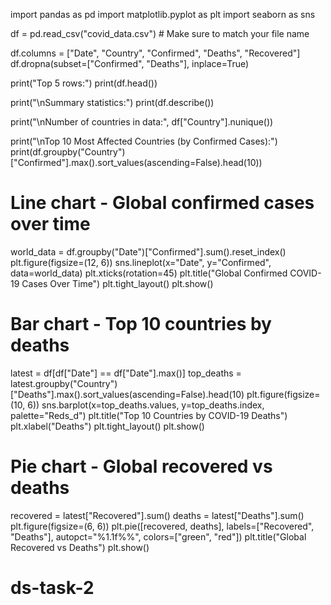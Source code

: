 import pandas as pd
import matplotlib.pyplot as plt
import seaborn as sns

df = pd.read_csv("covid_data.csv")  # Make sure to match your file name

df.columns = ["Date", "Country", "Confirmed", "Deaths", "Recovered"]
df.dropna(subset=["Confirmed", "Deaths"], inplace=True)

print("Top 5 rows:")
print(df.head())

print("\nSummary statistics:")
print(df.describe())

print("\nNumber of countries in data:", df["Country"].nunique())

print("\nTop 10 Most Affected Countries (by Confirmed Cases):")
print(df.groupby("Country")["Confirmed"].max().sort_values(ascending=False).head(10))

# Line chart - Global confirmed cases over time
world_data = df.groupby("Date")["Confirmed"].sum().reset_index()
plt.figure(figsize=(12, 6))
sns.lineplot(x="Date", y="Confirmed", data=world_data)
plt.xticks(rotation=45)
plt.title("Global Confirmed COVID-19 Cases Over Time")
plt.tight_layout()
plt.show()

# Bar chart - Top 10 countries by deaths
latest = df[df["Date"] == df["Date"].max()]
top_deaths = latest.groupby("Country")["Deaths"].max().sort_values(ascending=False).head(10)
plt.figure(figsize=(10, 6))
sns.barplot(x=top_deaths.values, y=top_deaths.index, palette="Reds_d")
plt.title("Top 10 Countries by COVID-19 Deaths")
plt.xlabel("Deaths")
plt.tight_layout()
plt.show()

# Pie chart - Global recovered vs deaths
recovered = latest["Recovered"].sum()
deaths = latest["Deaths"].sum()
plt.figure(figsize=(6, 6))
plt.pie([recovered, deaths], labels=["Recovered", "Deaths"], autopct="%1.1f%%", colors=["green", "red"])
plt.title("Global Recovered vs Deaths")
plt.show()
# ds-task-2
